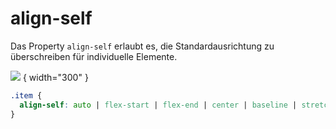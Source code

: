 # align-self

Das Property `align-self` erlaubt es, die Standardausrichtung zu überschreiben für individuelle Elemente.

![](align-self.png) { width="300" }

````CSS
.item {
  align-self: auto | flex-start | flex-end | center | baseline | stretch;
}
````
